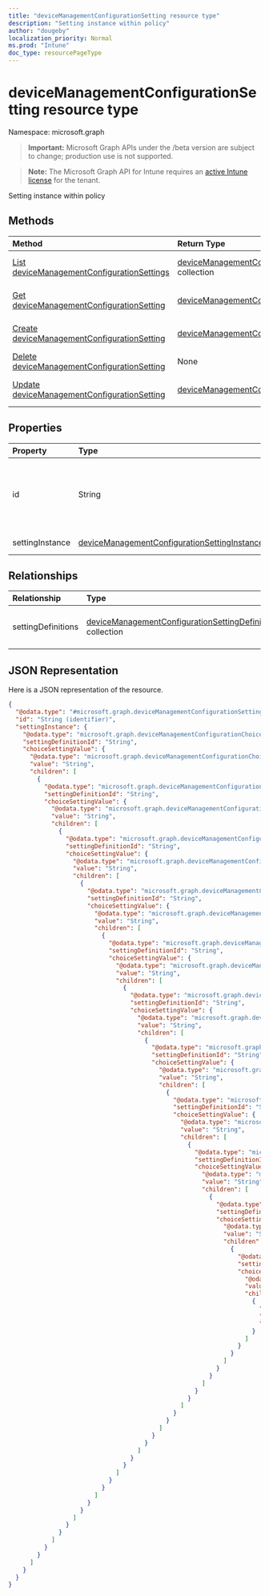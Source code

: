 ```yaml
---
title: "deviceManagementConfigurationSetting resource type"
description: "Setting instance within policy"
author: "dougeby"
localization_priority: Normal
ms.prod: "Intune"
doc_type: resourcePageType
---
```


# deviceManagementConfigurationSetting resource type

Namespace: microsoft.graph

> **Important:** Microsoft Graph APIs under the /beta version are subject to change; production use is not supported.

> **Note:** The Microsoft Graph API for Intune requires an [active Intune license](https://go.microsoft.com/fwlink/?linkid=839381) for the tenant.

Setting instance within policy

## Methods
|Method|Return Type|Description|
|:---|:---|:---|
|[List deviceManagementConfigurationSettings](../api/intune-deviceconfigv2-devicemanagementconfigurationsetting-list.md)|[deviceManagementConfigurationSetting](../resources/intune-deviceconfigv2-devicemanagementconfigurationsetting.md) collection|List properties and relationships of the [deviceManagementConfigurationSetting](../resources/intune-deviceconfigv2-devicemanagementconfigurationsetting.md) objects.|
|[Get deviceManagementConfigurationSetting](../api/intune-deviceconfigv2-devicemanagementconfigurationsetting-get.md)|[deviceManagementConfigurationSetting](../resources/intune-deviceconfigv2-devicemanagementconfigurationsetting.md)|Read properties and relationships of the [deviceManagementConfigurationSetting](../resources/intune-deviceconfigv2-devicemanagementconfigurationsetting.md) object.|
|[Create deviceManagementConfigurationSetting](../api/intune-deviceconfigv2-devicemanagementconfigurationsetting-create.md)|[deviceManagementConfigurationSetting](../resources/intune-deviceconfigv2-devicemanagementconfigurationsetting.md)|Create a new [deviceManagementConfigurationSetting](../resources/intune-deviceconfigv2-devicemanagementconfigurationsetting.md) object.|
|[Delete deviceManagementConfigurationSetting](../api/intune-deviceconfigv2-devicemanagementconfigurationsetting-delete.md)|None|Deletes a [deviceManagementConfigurationSetting](../resources/intune-deviceconfigv2-devicemanagementconfigurationsetting.md).|
|[Update deviceManagementConfigurationSetting](../api/intune-deviceconfigv2-devicemanagementconfigurationsetting-update.md)|[deviceManagementConfigurationSetting](../resources/intune-deviceconfigv2-devicemanagementconfigurationsetting.md)|Update the properties of a [deviceManagementConfigurationSetting](../resources/intune-deviceconfigv2-devicemanagementconfigurationsetting.md) object.|

## Properties
|Property|Type|Description|
|:---|:---|:---|
|id|String|Key of this setting within the policy which contains it. Automatically generated.|
|settingInstance|[deviceManagementConfigurationSettingInstance](../resources/intune-deviceconfigv2-devicemanagementconfigurationsettinginstance.md)|Setting Instance|

## Relationships
|Relationship|Type|Description|
|:---|:---|:---|
|settingDefinitions|[deviceManagementConfigurationSettingDefinition](../resources/intune-deviceconfigv2-devicemanagementconfigurationsettingdefinition.md) collection|List of related Setting Definitions|

## JSON Representation
Here is a JSON representation of the resource.
<!-- {
  "blockType": "resource",
  "keyProperty": "id",
  "@odata.type": "microsoft.graph.deviceManagementConfigurationSetting"
}
-->
``` json
{
  "@odata.type": "#microsoft.graph.deviceManagementConfigurationSetting",
  "id": "String (identifier)",
  "settingInstance": {
    "@odata.type": "microsoft.graph.deviceManagementConfigurationChoiceSettingInstance",
    "settingDefinitionId": "String",
    "choiceSettingValue": {
      "@odata.type": "microsoft.graph.deviceManagementConfigurationChoiceSettingValue",
      "value": "String",
      "children": [
        {
          "@odata.type": "microsoft.graph.deviceManagementConfigurationChoiceSettingInstance",
          "settingDefinitionId": "String",
          "choiceSettingValue": {
            "@odata.type": "microsoft.graph.deviceManagementConfigurationChoiceSettingValue",
            "value": "String",
            "children": [
              {
                "@odata.type": "microsoft.graph.deviceManagementConfigurationChoiceSettingInstance",
                "settingDefinitionId": "String",
                "choiceSettingValue": {
                  "@odata.type": "microsoft.graph.deviceManagementConfigurationChoiceSettingValue",
                  "value": "String",
                  "children": [
                    {
                      "@odata.type": "microsoft.graph.deviceManagementConfigurationChoiceSettingInstance",
                      "settingDefinitionId": "String",
                      "choiceSettingValue": {
                        "@odata.type": "microsoft.graph.deviceManagementConfigurationChoiceSettingValue",
                        "value": "String",
                        "children": [
                          {
                            "@odata.type": "microsoft.graph.deviceManagementConfigurationChoiceSettingInstance",
                            "settingDefinitionId": "String",
                            "choiceSettingValue": {
                              "@odata.type": "microsoft.graph.deviceManagementConfigurationChoiceSettingValue",
                              "value": "String",
                              "children": [
                                {
                                  "@odata.type": "microsoft.graph.deviceManagementConfigurationChoiceSettingInstance",
                                  "settingDefinitionId": "String",
                                  "choiceSettingValue": {
                                    "@odata.type": "microsoft.graph.deviceManagementConfigurationChoiceSettingValue",
                                    "value": "String",
                                    "children": [
                                      {
                                        "@odata.type": "microsoft.graph.deviceManagementConfigurationChoiceSettingInstance",
                                        "settingDefinitionId": "String",
                                        "choiceSettingValue": {
                                          "@odata.type": "microsoft.graph.deviceManagementConfigurationChoiceSettingValue",
                                          "value": "String",
                                          "children": [
                                            {
                                              "@odata.type": "microsoft.graph.deviceManagementConfigurationChoiceSettingInstance",
                                              "settingDefinitionId": "String",
                                              "choiceSettingValue": {
                                                "@odata.type": "microsoft.graph.deviceManagementConfigurationChoiceSettingValue",
                                                "value": "String",
                                                "children": [
                                                  {
                                                    "@odata.type": "microsoft.graph.deviceManagementConfigurationChoiceSettingInstance",
                                                    "settingDefinitionId": "String",
                                                    "choiceSettingValue": {
                                                      "@odata.type": "microsoft.graph.deviceManagementConfigurationChoiceSettingValue",
                                                      "value": "String",
                                                      "children": [
                                                        {
                                                          "@odata.type": "microsoft.graph.deviceManagementConfigurationChoiceSettingInstance",
                                                          "settingDefinitionId": "String",
                                                          "choiceSettingValue": {
                                                            "@odata.type": "microsoft.graph.deviceManagementConfigurationChoiceSettingValue",
                                                            "value": "String",
                                                            "children": [
                                                              {
                                                                "@odata.type": "microsoft.graph.deviceManagementConfigurationChoiceSettingInstance",
                                                                "settingDefinitionId": "String",
                                                                "choiceSettingValue": {
                                                                  "@odata.type": "microsoft.graph.deviceManagementConfigurationChoiceSettingValue",
                                                                  "value": "String",
                                                                  "children": [
                                                                    {
                                                                      "@odata.type": "microsoft.graph.deviceManagementConfigurationChoiceSettingInstance",
                                                                      "settingDefinitionId": null,
                                                                      "choiceSettingValue": null
                                                                    }
                                                                  ]
                                                                }
                                                              }
                                                            ]
                                                          }
                                                        }
                                                      ]
                                                    }
                                                  }
                                                ]
                                              }
                                            }
                                          ]
                                        }
                                      }
                                    ]
                                  }
                                }
                              ]
                            }
                          }
                        ]
                      }
                    }
                  ]
                }
              }
            ]
          }
        }
      ]
    }
  }
}
```



